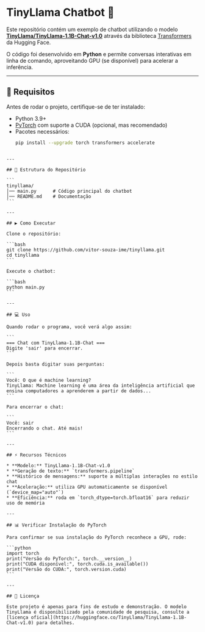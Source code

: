 # TinyLlama Chatbot 🚀

Este repositório contém um exemplo de chatbot utilizando o modelo **[TinyLlama/TinyLlama-1.1B-Chat-v1.0](https://huggingface.co/TinyLlama/TinyLlama-1.1B-Chat-v1.0)** através da biblioteca [Transformers](https://huggingface.co/docs/transformers/index) da Hugging Face.  

O código foi desenvolvido em **Python** e permite conversas interativas em linha de comando, aproveitando GPU (se disponível) para acelerar a inferência.

---

## 📌 Requisitos

Antes de rodar o projeto, certifique-se de ter instalado:

- Python 3.9+  
- [PyTorch](https://pytorch.org/) com suporte a CUDA (opcional, mas recomendado)  
- Pacotes necessários:
  ```bash
  pip install --upgrade torch transformers accelerate
````

---

## 📂 Estrutura do Repositório

```
tinyllama/
│── main.py      # Código principal do chatbot
│── README.md    # Documentação
```

---

## ▶️ Como Executar

Clone o repositório:

```bash
git clone https://github.com/vitor-souza-ime/tinyllama.git
cd tinyllama
```

Execute o chatbot:

```bash
python main.py
```

---

## 💻 Uso

Quando rodar o programa, você verá algo assim:

```
=== Chat com TinyLlama-1.1B-Chat ===
Digite 'sair' para encerrar.
```

Depois basta digitar suas perguntas:

```
Você: O que é machine learning?
TinyLlama: Machine learning é uma área da inteligência artificial que ensina computadores a aprenderem a partir de dados...
```

Para encerrar o chat:

```
Você: sair
Encerrando o chat. Até mais!
```

---

## ⚡ Recursos Técnicos

* **Modelo:** TinyLlama-1.1B-Chat-v1.0
* **Geração de texto:** `transformers.pipeline`
* **Histórico de mensagens:** suporte a múltiplas interações no estilo chat
* **Aceleração:** utiliza GPU automaticamente se disponível (`device_map="auto"`)
* **Eficiência:** roda em `torch_dtype=torch.bfloat16` para reduzir uso de memória

---

## 📊 Verificar Instalação do PyTorch

Para confirmar se sua instalação do PyTorch reconhece a GPU, rode:

```python
import torch
print("Versão do PyTorch:", torch.__version__)
print("CUDA disponível:", torch.cuda.is_available())
print("Versão do CUDA:", torch.version.cuda)
```

---

## 📜 Licença

Este projeto é apenas para fins de estudo e demonstração. O modelo TinyLlama é disponibilizado pela comunidade de pesquisa, consulte a [licença oficial](https://huggingface.co/TinyLlama/TinyLlama-1.1B-Chat-v1.0) para detalhes.


